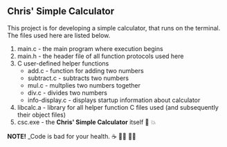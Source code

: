 ## Chris' Simple Calculator
This project is for developing a simple calculator, that runs on the terminal. The files used here are  listed below.
1. main.c - the main program where execution begins
2. main.h - the header file of all function protocols used here
3. C user-defined helper functions
    *	add.c - function for adding two numbers
    *	subtract.c - subtracts two numbers
    *	mul.c -  multplies two numbers together
    *	div.c - divides two numbers
    *   info-display.c - displays startup information about calculator
4. libcalc.a - library for all helper function C files used (and subsequently their object files)
5. csc.exe - the **Chris' Simple Calculator** itself :tada: :boom:

**NOTE!** _Code is bad for your health. :coffee: :man_technologist: :woman_technologist: 
